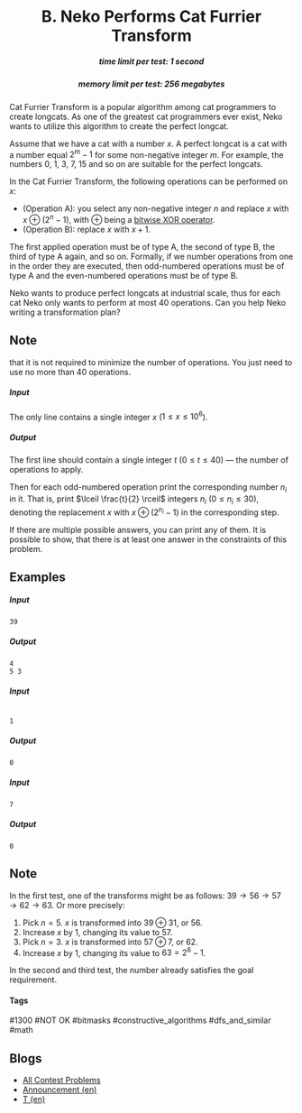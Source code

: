 <h1 style='text-align: center;'> B. Neko Performs Cat Furrier Transform</h1>

<h5 style='text-align: center;'>time limit per test: 1 second</h5>
<h5 style='text-align: center;'>memory limit per test: 256 megabytes</h5>

Cat Furrier Transform is a popular algorithm among cat programmers to create longcats. As one of the greatest cat programmers ever exist, Neko wants to utilize this algorithm to create the perfect longcat.

Assume that we have a cat with a number $x$. A perfect longcat is a cat with a number equal $2^m - 1$ for some non-negative integer $m$. For example, the numbers $0$, $1$, $3$, $7$, $15$ and so on are suitable for the perfect longcats.

In the Cat Furrier Transform, the following operations can be performed on $x$:

* (Operation A): you select any non-negative integer $n$ and replace $x$ with $x \oplus (2^n - 1)$, with $\oplus$ being a [bitwise XOR operator](https://en.wikipedia.org/wiki/Bitwise_operation#XOR).
* (Operation B): replace $x$ with $x + 1$.

The first applied operation must be of type A, the second of type B, the third of type A again, and so on. Formally, if we number operations from one in the order they are executed, then odd-numbered operations must be of type A and the even-numbered operations must be of type B.

Neko wants to produce perfect longcats at industrial scale, thus for each cat Neko only wants to perform at most $40$ operations. Can you help Neko writing a transformation plan?

## Note

 that it is not required to minimize the number of operations. You just need to use no more than $40$ operations.

##### Input

The only line contains a single integer $x$ ($1 \le x \le 10^6$).

##### Output

The first line should contain a single integer $t$ ($0 \le t \le 40$) — the number of operations to apply.

Then for each odd-numbered operation print the corresponding number $n_i$ in it. That is, print $\lceil \frac{t}{2} \rceil$ integers $n_i$ ($0 \le n_i \le 30$), denoting the replacement $x$ with $x \oplus (2^{n_i} - 1)$ in the corresponding step.

If there are multiple possible answers, you can print any of them. It is possible to show, that there is at least one answer in the constraints of this problem.

## Examples

##### Input


```text
39
```
##### Output


```text
4
5 3 
```
##### Input

```text

1

```
##### Output


```text
0
```
##### Input


```text
7
```
##### Output


```text
0
```
## Note

In the first test, one of the transforms might be as follows: $39 \to 56 \to 57 \to 62 \to 63$. Or more precisely:

1. Pick $n = 5$. $x$ is transformed into $39 \oplus 31$, or $56$.
2. Increase $x$ by $1$, changing its value to $57$.
3. Pick $n = 3$. $x$ is transformed into $57 \oplus 7$, or $62$.
4. Increase $x$ by $1$, changing its value to $63 = 2^6 - 1$.

In the second and third test, the number already satisfies the goal requirement.



#### Tags 

#1300 #NOT OK #bitmasks #constructive_algorithms #dfs_and_similar #math 

## Blogs
- [All Contest Problems](../Codeforces_Round_554_(Div._2).md)
- [Announcement (en)](../blogs/Announcement_(en).md)
- [T (en)](../blogs/T_(en).md)
